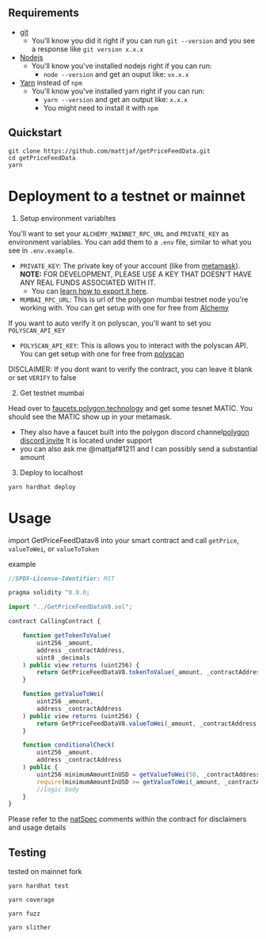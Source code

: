 ## Requirements

- [git](https://git-scm.com/book/en/v2/Getting-Started-Installing-Git)
  - You'll know you did it right if you can run `git --version` and you see a response like `git version x.x.x`
- [Nodejs](https://nodejs.org/en/)
  - You'll know you've installed nodejs right if you can run:
    - `node --version` and get an ouput like: `vx.x.x`
- [Yarn](https://classic.yarnpkg.com/lang/en/docs/install/) instead of `npm`
  - You'll know you've installed yarn right if you can run:
    - `yarn --version` and get an output like: `x.x.x`
    - You might need to install it with `npm`

## Quickstart

```
git clone https://github.com/mattjaf/getPriceFeedData.git
cd getPriceFeedData
yarn
```

# Deployment to a testnet or mainnet

1. Setup environment variabltes

You'll want to set your `ALCHEMY_MAINNET_RPC_URL` and `PRIVATE_KEY` as environment variables. You can add them to a `.env` file, similar to what you see in `.env.example`.

- `PRIVATE_KEY`: The private key of your account (like from [metamask](https://metamask.io/)). **NOTE:** FOR DEVELOPMENT, PLEASE USE A KEY THAT DOESN'T HAVE ANY REAL FUNDS ASSOCIATED WITH IT.
  - You can [learn how to export it here](https://metamask.zendesk.com/hc/en-us/articles/360015289632-How-to-Export-an-Account-Private-Key).
- `MUMBAI_RPC_URL`: This is url of the polygon mumbai testnet node you're working with. You can get setup with one for free from [Alchemy](https://alchemy.com/?a=673c802981)

If you want to auto verify it on polyscan, you'll want to set you `POLYSCAN_API_KEY`
- `POLYSCAN_API_KEY`: This is allows you to interact with the polyscan API. You can get setup with one for free from [polyscan](https://polygonscan.com/login?cmd=last)

DISCLAIMER: If you dont want to verify the contract, you can leave it blank or set `VERIFY` to false

2. Get testnet mumbai

Head over to [faucets.polygon.technology](https://faucet.polygon.technology/) and get some tesnet MATIC. You should see the MATIC show up in your metamask.
  - They also have a faucet built into the polygon discord channel[polygon discord invite](https://discord.gg/RZPruHJe) It is located under support
  - you can also ask me @mattjaf#1211 and I can possibly send a substantial amount

3. Deploy to localhost

```
yarn hardhat deploy
```


# Usage

import GetPriceFeedDatav8 into your smart contract and call `getPrice`, `valueToWei`, or `valueToToken`

example
```js
//SPDX-License-Identifier: MIT

pragma solidity ^0.8.0;

import "../GetPriceFeedDataV8.sol";

contract CallingContract {

    function getTokenToValue(
        uint256 _amount,
        address _contractAddress,
        uint8 _decimals
    ) public view returns (uint256) {
        return GetPriceFeedDataV8.tokenToValue(_amount, _contractAddress, _decimals);
    }

    function getValueToWei(
        uint256 _amount,
        address _contractAddress
    ) public view returns (uint256) {
        return GetPriceFeedDataV8.valueToWei(_amount, _contractAddress, 8);
    }

    function conditionalCheck(
        uint256 _amount,
        address _contractAddress
    ) public {
        uint256 minimumAmountInUSD = getValueToWei(50, _contractAddress);
        require(minimumAmountInUSD >= getValueToWei(_amount, _contractAddress));
        //logic body
    }
}
```

Please refer to the [natSpec](./contracts/GetPriceFeedDataV8.sol) comments within the contract for disclaimers and usage details

## Testing

tested on mainnet fork
```
yarn hardhat test
```
```
yarn coverage
```
```
yarn fuzz
```
```
yarn slither
```
